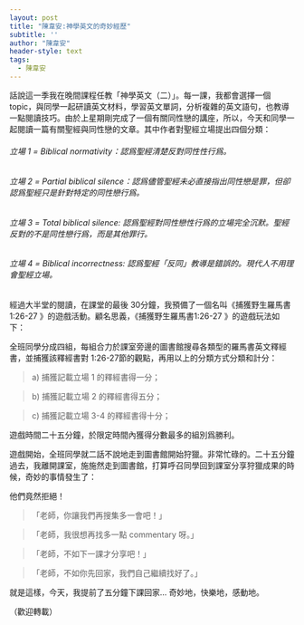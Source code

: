 ```yaml
---
layout: post
title: "陳韋安:神學英文的奇妙經歷"
subtitle: ''
author: "陳韋安"
header-style: text
tags:
  - 陳韋安
---
```

話說這一季我在晚間課程任教「神學英文（二）」。每一課，我都會選擇一個topic，與同學一起研讀英文材料，學習英文單詞，分析複雜的英文語句，也教導一點閱讀技巧。由於上星期剛完成了一個有關同性戀的講座，所以，今天和同學一起閱讀一篇有關聖經與同性戀的文章。其中作者對聖經立場提出四個分類：

###### 立場 1 = Biblical normativity：認爲聖經清楚反對同性性行爲。

###### 立場 2 = Partial biblical silence：認爲儘管聖經未必直接指出同性戀是罪，但卻認爲聖經只是針對特定的同性戀行爲。

###### 立場 3 = Total biblical silence: 認爲聖經對同性戀性行爲的立場完全沉默。聖經反對的不是同性戀行爲，而是其他罪行。

###### 立場 4 = Biblical incorrectness: 認爲聖經「反同」教導是錯誤的。現代人不用理會聖經立場。

經過大半堂的閱讀，在課堂的最後 30分鐘，我預備了一個名叫《捕獲野生羅馬書1:26-27 》的遊戲活動。顧名思義，《捕獲野生羅馬書1:26-27 》的遊戲玩法如下：

全班同學分成四組，每組合力於課室旁邊的圖書館搜尋各類型的羅馬書英文釋經書，並捕獲該釋經書對 1:26-27節的觀點，再用以上的分類方式分類和計分：

> a) 捕獲記載立場 1 的釋經書得一分；

> b) 捕獲記載立場 2 的釋經書得五分；

> c) 捕獲記載立場 3-4 的釋經書得十分；

遊戲時間二十五分鐘，於限定時間內獲得分數最多的組別爲勝利。

遊戲開始，全班同學就二話不說地走到圖書館開始狩獵。非常忙碌的。二十五分鐘過去，我離開課室，施施然走到圖書館，打算呼召同學回到課室分享狩獵成果的時候，奇妙的事情發生了：

他們竟然拒絕！

>「老師，你讓我們再搜集多一會吧！」

>「老師，我很想再找多一點 commentary 呀。」

>「老師，不如下一課才分享吧！」

>「老師，不如你先回家，我們自己繼續找好了。」


就是這樣，今天，我提前了五分鐘下課回家... 奇妙地，快樂地，感動地。

（歡迎轉載）